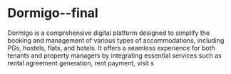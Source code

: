 # Dormigo--final
Dormigo is a comprehensive digital platform designed to simplify the booking and management of various types of accommodations, including PGs, hostels, flats, and hotels. It offers a seamless experience for both tenants and property managers by integrating essential services such as rental agreement generation, rent payment, visit s
